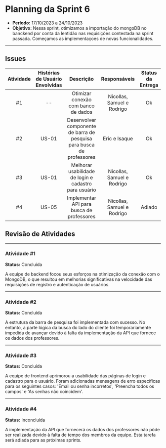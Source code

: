 # **Planning da Sprint 6**

- **Período:** 17/10/2023 a 24/10/2023
- **Objetivo:** Nessa sprint, otimizamos a importação do mongoDB no banckend por conta da lentidão nas requisições contestada na sprint passada. Começamos as implementaçoes de novas funcionalidades.
 
 ---
 
## **Issues**

|Atividade|Histórias de Usuário Envolvidas|Descrição|Responsáveis|Status da Entrega|
|:----:|:----------:|:----------:|:------:|:--:|
|#1|--| Otimizar conexão com banco de dados| Nicollas, Samuel e Rodrigo | Ok |
|#2|US-01| Desenvolver componente de barra de pesquisa para busca de professores |  Eric e Isaque   | Ok | 
|#3|US-01| Melhorar usabilidade de login e cadastro para usuário|  Nicollas, Samuel e Rodrigo   | Ok | 
|#4|US-05| Implementar API para busca de professores|  Nicollas, Samuel e Rodrigo   | Adiado | 

## **Revisão de Atividades**

---

### **Atividade #1**
**Status:** Concluída

A equipe de backend focou seus esforços na otimização da conexão com o MongoDB, o que resultou em melhorias significativas na velocidade das requisições de registro e autenticação de usuários.

---

### **Atividade #2**
**Status:** Concluída

A estrutura da barra de pesquisa foi implementada com sucesso. No entanto, a parte lógica da busca do lado do cliente foi temporariamente impedida de avançar devido à falta da implementação da API que fornece os dados dos professores.

---

### **Atividade #3**
**Status:** Concluída

A equipe de frontend aprimorou a usabilidade das páginas de login e cadastro para o usuário. Foram adicionadas mensagens de erro específicas para os seguintes casos: 'Email ou senha incorretos', 'Preencha todos os campos' e 'As senhas não coincidem'.

---

### **Atividade #4**
**Status:** Inconcluída

A implementação da API que fornecerá os dados dos professores não pôde ser realizada devido à falta de tempo dos membros da equipe. Esta tarefa será adiada para as próximas sprints.
